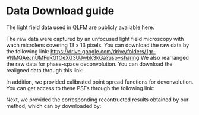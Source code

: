 # Data Download guide
The light field data used in QLFM are publicly available here.

The raw data were captured by an unfocused light field microscopy with wach microlens covering 13 x 13 pixels. You can download the raw data by the following link:
https://drive.google.com/drive/folders/1gr-VNMQAeJnUMFuRGfOeXG3UJwbk3kGa?usp=sharing
We also rearranged the raw data for phase-space deconvolution. You can download the realigned data through this link:

In addition, we provided calibrated point spread functions for devonvolution. You can get access to these PSFs through the following link:

Next, we provided the corresponding recontructed results obtained by our method, which can by downloaded by:

